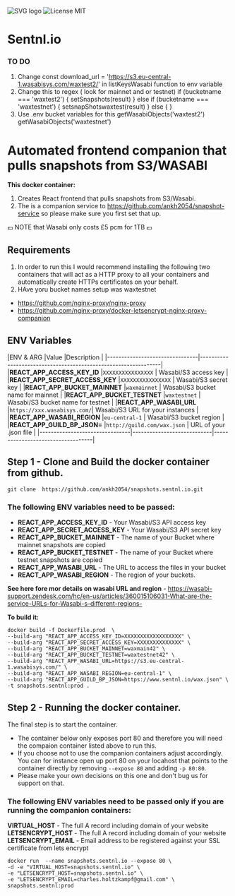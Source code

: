 
![SVG logo](https://www.sentnl.io/sentnl.svg)
          ![License MIT](https://img.shields.io/badge/license-MIT-blue.svg)

# Sentnl.io  

### TO DO

1. Change  const download_url = 'https://s3.eu-central-1.wasabisys.com/waxtest2/' in listKeysWasabi function to env variable
2.  Change this to regex ( look for mainnet and or testnet) if (bucketname === 'waxtest2') {
            setSnapshots(result)
          } else if (bucketname === 'waxtestnet') {
            setsnapShotswaxtest(result)
          } else {
          }
3. Use .env bucket variables for this
    getWasabiObjects('waxtest2')
    getWasabiObjects('waxtestnet')

# Automated frontend companion that pulls snapshots from S3/WASABI 

**This docker container:**

1. Creates React frontend that pulls snapshots from S3/Wasabi. 
2. The is a companion service to https://github.com/ankh2054/snapshot-service so please make sure you first set that up.

:pound: NOTE that Wasabi only costs £5 pcm for 1TB :pound:

## Requirements

1. In order to run this I would recommend installing the following two containers that will act as a HTTP proxy to all your containers and automatically create HTTPs certificates on your behalf.
2. HAve yoru bucket names setup was waxtestnet 


* https://github.com/nginx-proxy/nginx-proxy
* https://github.com/nginx-proxy/docker-letsencrypt-nginx-proxy-companion


## ENV Variables

|ENV & ARG                       |Value                       |Description                        |
|--------------------------------|----------------------------------------------------------------|
|**REACT_APP_ACCESS_KEY_ID**     |`XXXXXXXXXXXXXXXX`          | Wasabi/S3 access key              |
|**REACT_APP_SECRET_ACCESS_KEY** |`XXXXXXXXXXXXXXXX`          | Wasabi/S3 secret key              |
|**REACT_APP_BUCKET_MAINNET**    |`waxmainnet`                | Wasabi/S3 bucket name for mainnet |
|**REACT_APP_BUCKET_TESTNET**    |`waxtestnet`                | Wasabi/S3 bucket name for testnet |
|**REACT_APP_WASABI_URL**        |`https://xxx.wasabisys.com/`| Wasabi/S3 URL for your instances  |
|**REACT_APP_WASABI_REGION**     |`eu-central-1`              | Wasabi/S3 bucket region           |
|**REACT_APP_GUILD_BP_JSON=**    |`http://guild.com/wax.json` | URL of your .json file            |
|--------------------------------|----------------------------|-----------------------------------|


## Step 1 - Clone and Build the docker container from github.


```git clone  https://github.com/ankh2054/snapshots.sentnl.io.git```

### The following ENV variables need to be passed:

- **REACT_APP_ACCESS_KEY_ID** - Your Wasabi/S3 API access key
- **REACT_APP_SECRET_ACCESS_KEY** - Your Wasabi/S3 API secret key
- **REACT_APP_BUCKET_MAINNET** - The name of your Bucket where mainnet snapshots are copied
- **REACT_APP_BUCKET_TESTNET** - The name of your Bucket where testnet snapshots are copied
- **REACT_APP_WASABI_URL** - The URL to access the files in your bucket
- **REACT_APP_WASABI_REGION** - The region of your buckets.

**See here fore mor details on wasabi URL and region** - https://wasabi-support.zendesk.com/hc/en-us/articles/360015106031-What-are-the-service-URLs-for-Wasabi-s-different-regions-


**To build it:**

```
docker build -f Dockerfile.prod  \
--build-arg "REACT_APP_ACCESS_KEY_ID=XXXXXXXXXXXXXXXXXX" \
--build-arg "REACT_APP_SECRET_ACCESS_KEY=XXXXXXXXXXXXXX" \
--build-arg "REACT_APP_BUCKET_MAINNET=waxmain42" \
--build-arg "REACT_APP_BUCKET_TESTNET=waxtestnet42" \
--build-arg "REACT_APP_WASABI_URL=https://s3.eu-central-1.wasabisys.com/" \
--build-arg "REACT_APP_WASABI_REGION=eu-central-1" \
--build-arg "REACT_APP_GUILD_BP_JSON=https://www.sentnl.io/wax.json" \
-t snapshots.sentnl:prod .

```

## Step 2 - Running the docker container.

The final step is to start the container. 

* The container below only exposes port 80 and therefore you will need the compaion container listed above to run this.
* If you choose not to use the companion containers adjust accordingly. You can for instance open up port 80 on your locahost that points to the container directly by removing `--expose 80` and adding `-p 80:80`. 
* Please make your own decisions on this one and don't bug us for support on that.

### The following ENV variables need to be passed only if you are running the companion containers:

**VIRTUAL_HOST** - The full A record including domain of your website
**LETSENCRYPT_HOST** - The full A record including domain of your website
**LETSENCRYPT_EMAIL** - Email address to be registered against your SSL certificate from lets encrypt

```
docker run  --name snapshots.sentnl.io --expose 80 \
-d -e "VIRTUAL_HOST=snapshots.sentnl.io" \
-e "LETSENCRYPT_HOST=snapshots.sentnl.io" \
-e "LETSENCRYPT_EMAIL=charles.holtzkampf@gmail.com" \
snapshots.sentnl:prod
```
